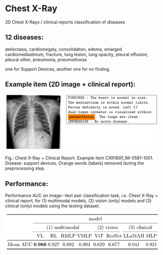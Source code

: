 # Chest X-Ray
2D Chest X-Rays / clinical reports
classification of diseases

## 12 diseases:

atelectasis, 
cardiomegaly, 
consolidation, 
edema, 
enlarged cardiomediastinum, 
fracture, 
lung lesion, 
lung opacity, 
pleural effusion, 
pleural other, 
pneumonia, 
pneumothorax

one for Support Devices,
another one for no finding.

## Example item (2D image + clinical report):

![img1](CXR1897_IM-0581-1001.png "Chest X-Ray")

Fig.: Chest X-Ray + Clinical Report. Example item CXR1897_IM-0581-1001. Disease: support devices. Orange words (labels) removed during the preprocessing step.

## Performance:

Performance AUC on image--text pair classification task, i.e. Chest X-Ray + clinical report, for (1) multimodal models, (2) vision (only) models and (3) clinical (only) models using the testing dataset.

![img2](tabular_ChestXRay.png "tabular ChestXRay")
